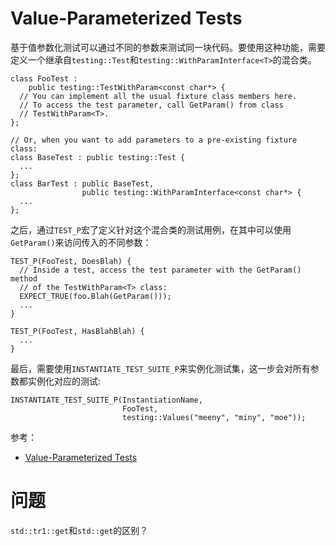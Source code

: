 # Value-Parameterized Tests

基于值参数化测试可以通过不同的参数来测试同一块代码。要使用这种功能，需要定义一个继承自`testing::Test`和`testing::WithParamInterface<T>`的混合类。

```
class FooTest :
    public testing::TestWithParam<const char*> {
  // You can implement all the usual fixture class members here.
  // To access the test parameter, call GetParam() from class
  // TestWithParam<T>.
};

// Or, when you want to add parameters to a pre-existing fixture class:
class BaseTest : public testing::Test {
  ...
};
class BarTest : public BaseTest,
                public testing::WithParamInterface<const char*> {
  ...
};
```

之后，通过`TEST_P`宏了定义针对这个混合类的测试用例，在其中可以使用`GetParam()`来访问传入的不同参数：

```
TEST_P(FooTest, DoesBlah) {
  // Inside a test, access the test parameter with the GetParam() method
  // of the TestWithParam<T> class:
  EXPECT_TRUE(foo.Blah(GetParam()));
  ...
}

TEST_P(FooTest, HasBlahBlah) {
  ...
}
```

最后，需要使用`INSTANTIATE_TEST_SUITE_P`来实例化测试集，这一步会对所有参数都实例化对应的测试:

```
INSTANTIATE_TEST_SUITE_P(InstantiationName,
                         FooTest,
                         testing::Values("meeny", "miny", "moe"));
```

参考：

- [Value-Parameterized Tests](https://github.com/google/googletest/blob/master/googletest/docs/advanced.md#value-parameterized-tests)

# 问题

`std::tr1::get`和`std::get`的区别？
